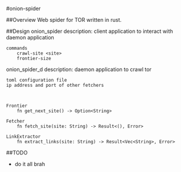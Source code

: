 #onion-spider

##Overview
Web spider for TOR written in rust.

##Design
onion_spider
    description: client application to interact with daemon application

    commands
        crawl-site <site>
        frontier-size

onion_spider_d
    description: daemon application to crawl tor

    toml configuration file
    ip address and port of other fetchers



    Frontier
        fn get_next_site() -> Option<String>
        
    Fetcher
        fn fetch_site(site: String) -> Result<(), Error>

    LinkExtractor
        fn extract_links(site: String) -> Result<Vec<String>, Error>

##TODO
- do it all brah
